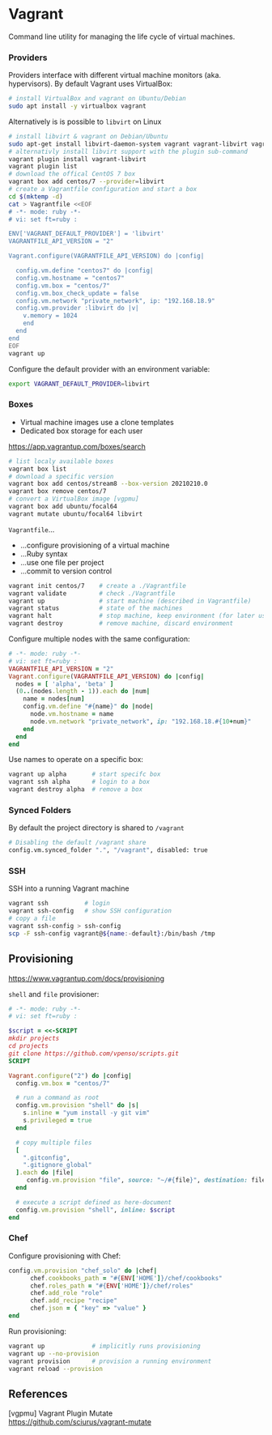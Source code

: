 # Vagrant

Command line utility for managing the life cycle of virtual machines.

### Providers

Providers interface with different virtual machine monitors (aka. hypervisors).
By default Vagrant uses VirtualBox:

```bash
# install VirtualBox and vagrant on Ubuntu/Debian
sudo apt install -y virtualbox vagrant
```

Alternatively is is possible to `libvirt` on Linux

```bash
# install libvirt & vagrant on Debian/Ubuntu
sudo apt-get install libvirt-daemon-system vagrant vagrant-libvirt vagrant-mutate
# alternativly install libvirt support with the plugin sub-command
vagrant plugin install vagrant-libvirt
vagrant plugin list
# download the offical CentOS 7 box
vagrant box add centos/7 --provider=libvirt
# create a Vagrantfile configuration and start a box
cd $(mktemp -d)
cat > Vagrantfile <<EOF
# -*- mode: ruby -*-
# vi: set ft=ruby :

ENV['VAGRANT_DEFAULT_PROVIDER'] = 'libvirt'
VAGRANTFILE_API_VERSION = "2"

Vagrant.configure(VAGRANTFILE_API_VERSION) do |config|

  config.vm.define "centos7" do |config|
  config.vm.hostname = "centos7"
  config.vm.box = "centos/7"
  config.vm.box_check_update = false
  config.vm.network "private_network", ip: "192.168.18.9"
  config.vm.provider :libvirt do |v|
    v.memory = 1024
    end
  end
end
EOF
vagrant up
```

Configure the default provider with an environment variable:

```bash
export VAGRANT_DEFAULT_PROVIDER=libvirt
```

### Boxes

* Virtual machine images use a clone templates
* Dedicated box storage for each user

<https://app.vagrantup.com/boxes/search>

```bash
# list localy available boxes
vagrant box list
# download a specific version
vagrant box add centos/stream8 --box-version 20210210.0
vagrant box remove centos/7
# convert a VirtualBox image [vgpmu]
vagrant box add ubuntu/focal64
vagrant mutate ubuntu/focal64 libvirt
```

`Vagrantfile`...

* ...configure provisioning of a virtual machine
* ...Ruby syntax
* ...use one file per project
* ...commit to version control

```bash
vagrant init centos/7    # create a ./Vagrantfile
vagrant validate         # check ./Vagrantfile
vagrant up               # start machine (described in Vagrantfile)
vagrant status           # state of the machines
vagrant halt             # stop machine, keep environment (for later use)
vagrant destroy          # remove machine, discard environment
```


Configure multiple nodes with the same configuration:

```ruby
# -*- mode: ruby -*-
# vi: set ft=ruby :
VAGRANTFILE_API_VERSION = "2"
Vagrant.configure(VAGRANTFILE_API_VERSION) do |config|
  nodes = [ 'alpha', 'beta' ]
  (0..(nodes.length - 1)).each do |num|
    name = nodes[num]
    config.vm.define "#{name}" do |node|
      node.vm.hostname = name
      node.vm.network "private_network", ip: "192.168.18.#{10+num}"
    end
  end
end
```

Use names to operate on a specific box:

```bash
vagrant up alpha       # start specifc box
vagrant ssh alpha      # login to a box
vagrant destroy alpha  # remove a box 
```

### Synced Folders

By default the project directory is shared to `/vagrant`

```bash
# Disabling the default /vagrant share
config.vm.synced_folder ".", "/vagrant", disabled: true
```

### SSH

SSH into a running Vagrant machine

```bash
vagrant ssh          # login
vagrant ssh-config   # show SSH configuration
# copy a file
vagrant ssh-config > ssh-config
scp -F ssh-config vagrant@${name:-default}:/bin/bash /tmp
```

## Provisioning

<https://www.vagrantup.com/docs/provisioning>

`shell` and `file` provisioner:

```ruby
# -*- mode: ruby -*-
# vi: set ft=ruby :

$script = <<-SCRIPT
mkdir projects
cd projects
git clone https://github.com/vpenso/scripts.git
SCRIPT

Vagrant.configure("2") do |config|
  config.vm.box = "centos/7"

  # run a command as root
  config.vm.provision "shell" do |s|
    s.inline = "yum install -y git vim"
    s.privileged = true
  end

  # copy multiple files
  [
    ".gitconfig",
    ".gitignore_global"
  ].each do |file|
     config.vm.provision "file", source: "~/#{file}", destination: file
  end

  # execute a script defined as here-document
  config.vm.provision "shell", inline: $script
end
```


### Chef

Configure provisioning with Chef:

```ruby
config.vm.provision "chef_solo" do |chef|
      chef.cookbooks_path = "#{ENV['HOME']}/chef/cookbooks"
      chef.roles_path = "#{ENV['HOME']}/chef/roles"
      chef.add_role "role"
      chef.add_recipe "recipe"
      chef.json = { "key" => "value" }
end
```

Run provisioning:

```bash
vagrant up             # implicitly runs provisioning
vagrant up --no-provision
vagrant provision      # provision a running environment
vagrant reload --provision
```

## References

[vgpmu] Vagrant Plugin Mutate  
<https://github.com/sciurus/vagrant-mutate>
